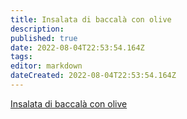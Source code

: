 ```yaml
---
title: Insalata di baccalà con olive
description: 
published: true
date: 2022-08-04T22:53:54.164Z
tags: 
editor: markdown
dateCreated: 2022-08-04T22:53:54.164Z
---
```


[Insalata di baccalà con olive](https://www.youtube.com/watch?v=nox8g1vgyEE)